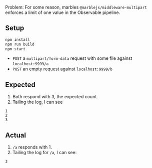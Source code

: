Problem: For some reason, marbles `@marblejs/middleware-multipart` enforces a
limit of one value in the Observable pipeline.

## Setup

```sh
npm install
npm run build
npm start
```

* `POST` a `multipart/form-data` request with some file against `localhost:9999/a`
* `POST` an empty request against `localhost:9999/b`

## Expected

1. Both respond with 3, the expected count.
2. Tailing the log, I can see
```
1
2
3
```

## Actual

1. `/a` responds with 1.
2. Tailing the log for `/a`, I can see:
```
3
```
